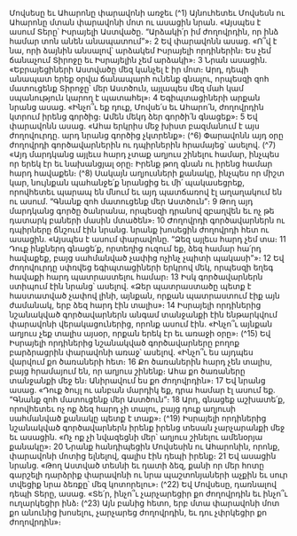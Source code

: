 
Մովսեսը եւ Ահարոնը փարավոնի առջեւ
(^1) Այնուհետեւ Մովսեսն ու Ահարոնը մտան փարավոնի մոտ ու ասացին նրան. «Այսպես է ասում Տերը՝ Իսրայելի
Աստվածը. “Արձակի՛ր իմ ժողովրդին, որ ինձ համար տոն անեն անապատում”»։ 2 Եվ փարավոնն ասաց. «Ո՞վ է նա, որի
ձայնին անսալով՝ արձակեմ Իսրայելի որդիներին։ Ես չեմ ճանաչում Տիրոջը եւ Իսրայելին չեմ արձակի»։ 3 Նրան ասացին.
«Եբրայեցիների Աստվածը մեզ կանչել է իր մոտ։ Արդ, դեպի անապատ երեք օրվա ճանապարհ ունենք գնալու, որպեսզի
զոհ մատուցենք Տիրոջը՝ մեր Աստծուն, այլապես մեզ մահ կամ սպանություն կարող է պատահել»։ 4 Եգիպտացիների
արքան նրանց ասաց. «Ինչո՞ւ եք դուք, Մովսե՛ս եւ Ահարո՛ն, ժողովրդին կտրում իրենց գործից։ Ամեն մեկդ ձեր գործի՛ն
գնացեք»։ 5 Եվ փարավոնն ասաց. «Ահա երկրիս մեջ խիստ բազմանում է այս ժողովուրդը. արդ նրանց գործից չկտրենք»։
(^6) Փարավոնն այդ օրը ժողովրդի գործավարներին ու դպիրներին հրամայեց՝ ասելով. (^7) «Այդ մարդկանց այլեւս հարդ
չտաք աղյուս շինելու համար, ինչպես որ երեկ էր եւ նախանցյալ օրը։ Իրենք թող գնան ու իրենց համար հարդ հավաքեն։
(^8) Սակայն աղյուսների քանակը, ինչպես որ միշտ կար, նույնքան պահանջե՛ք նրանցից եւ մի՛ պակասեցրեք, որովհետեւ
պարապ են մնում եւ այդ պատճառով էլ աղաղակում են ու ասում. “Գնանք զոհ մատուցենք մեր Աստծուն”։ 9 Թող այդ
մարդկանց գործը ծանրանա, որպեսզի դրանով զբաղվեն եւ ոչ թե դատարկ բաների մասին մտածեն»։ 10 Ժողովրդի
գործավարներն ու դպիրները ճնշում էին նրանց. նրանք խոսեցին ժողովրդի հետ ու ասացին. «Այսպես է ասում
փարավոնը. “Ձեզ այլեւս հարդ չեմ տա։ 11 Դուք ինքներդ գնացե՛ք, որտեղից ուզում եք, ձեզ համար հա՛րդ հավաքեք, բայց
սահմանված չափից ոչինչ չպիտի պակասի”»։ 12 Եվ ժողովուրդը սփռվեց եգիպտացիների երկրով մեկ, որպեսզի եղեգ
հավաքի հարդ պատրաստելու համար։ 13 Իսկ գործավարներն ստիպում էին նրանց՝ ասելով. «Ձեր պատրաստածը պետք
է հաստատված չափով լինի, այնքան, որքան պատրաստում էիք այն ժամանակ, երբ ձեզ հարդ էին տալիս»։ 14 Իսրայելի
որդիներից նշանակված գործավարներն անգամ տանջանքի էին ենթարկվում փարավոնի վերակացուներից, որոնք
ասում էին. «Ինչո՞ւ այնքան աղյուս չեք տալիս այսօր, որքան երեկ էր եւ առաջի օրը»։
(^15) Եվ Իսրայելի որդիներից նշանակված գործավարները բողոք բարձրացրին փարավոնի առաջ՝ ասելով. «Ինչո՞ւ ես
այդպես վարվում քո ծառաների հետ։ 16 Քո ծառաներին հարդ չեն տալիս, բայց հրամայում են, որ աղյուս շինենք։ Ահա
քո ծառաները տանջանքի մեջ են։ Անիրավում ես քո ժողովրդին»։ 17 Եվ նրանց ասաց. «Դուք ծույլ ու անբան մարդիկ եք,
դրա համար էլ ասում եք. “Գնանք զոհ մատուցենք մեր Աստծուն”։ 18 Արդ, գնացեք աշխատե՛ք, որովհետեւ ոչ ոք ձեզ հարդ
չի տալու, բայց դուք աղյուսի սահմանված քանակը պետք է տաք»։
(^19) Իսրայելի որդիներից նշանակված գործավարներն իրենք իրենց տեսան չարչարանքի մեջ եւ ասացին. «Ոչ ոք չի
նվազեցնի մեր՝ աղյուս շինելու ամենօրյա քանակը»։ 20 Նրանք հանդիպեցին Մովսեսին ու Ահարոնին, որոնք, փարավոնի
մոտից ելնելով, գալիս էին դեպի իրենք։ 21 Եվ ասացին նրանց. «Թող Աստված տեսնի եւ դատի ձեզ, քանի որ մեր հոտը
գարշելի դարձրիք փարավոնի ու նրա պաշտոնյաների աչքին եւ սուր տվեցիք նրա ձեռքը՝ մեզ կոտորելու»։
(^22) Եվ Մովսեսը, դառնալով դեպի Տերը, ասաց. «Տե՛ր, ինչո՞ւ չարչարեցիր քո ժողովրդին եւ ինչո՞ւ ուղարկեցիր ինձ։
(^23) Այն բանից հետո, երբ մտա փարավոնի մոտ քո անունից խոսելու, չարչարեց ժողովրդին, եւ դու չփրկեցիր քո
ժողովրդին»։

